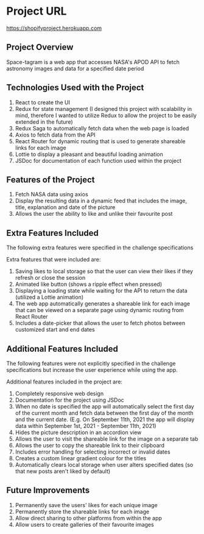 # Project URL

https://shopifyproject.herokuapp.com

## Project Overview

Space-tagram is a web app that accesses NASA's APOD API to fetch astronomy images and data for a specified date period

## Technologies Used with the Project

1. React to create the UI
2. Redux for state management (I designed this project with scalability in mind, therefore I wanted to utilize Redux to allow the project to be easily extended in the future)
3. Redux Saga to automatically fetch data when the web page is loaded
4. Axios to fetch data from the API
5. React Router for dynamic routing that is used to generate shareable links for each image
6. Lottie to display a pleasant and beautiful loading animation
7. JSDoc for documentation of each function used within the project

## Features of the Project

1. Fetch NASA data using axios
2. Display the resulting data in a dynamic feed that includes the image, title, explanation and date of the picture
3. Allows the user the ability to like and unlike their favourite post

## Extra Features Included

The following extra features were specified in the challenge specifications

Extra features that were included are:

1. Saving likes to local storage so that the user can view their likes if they refresh or close the session
2. Animated like button (shows a ripple effect when pressed)
3. Displaying a loading state while waiting for the API to return the data (utilized a Lottie animation)
4. The web app automatically generates a shareable link for each image that can be viewed on a separate page using dynamic routing from React Router
5. Includes a date-picker that allows the user to fetch photos between customized start and end dates

## Additional Features Included

The following features were not explicitly specified in the challenge specifications but increase the user experience while using the app.

Additional features included in the project are:

1. Completely responsive web design
2. Documentation for the project using JSDoc
3. When no date is specified the app will automatically select the first day of the current month and fetch data between the first day of the month and the current date.
   (E.g. On September 11th, 2021 the app will display data within September 1st, 2021 - September 11th, 2021)
4. Hides the picture description in an accordion view
5. Allows the user to visit the shareable link for the image on a separate tab
6. Allows the user to copy the shareable link to their clipboard
7. Includes error handling for selecting incorrect or invalid dates
8. Creates a custom linear gradient colour for the titles
9. Automatically clears local storage when user alters specified dates (so that new posts aren't liked by default)

## Future Improvements

1. Permanently save the users' likes for each unique image
2. Permanently store the shareable links for each image
3. Allow direct sharing to other platforms from within the app
4. Allow users to create galleries of their favourite images
